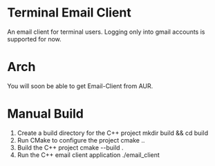 # Terminal Email Client
An email client for terminal users.
Logging only into gmail accounts is supported for now. 

# Arch
You will soon be able to get Email-Client from AUR.

# Manual Build 
1. Create a build directory for the C++ project
mkdir build && cd build
2. Run CMake to configure the project
cmake ..
3. Build the C++ project
cmake --build .
4. Run the C++ email client application
./email_client
